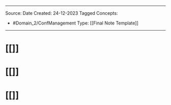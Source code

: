 - - -
Source:
Date Created:  24-12-2023
Tagged Concepts:
- #Domain_2/ConfManagement 
Type: [[Final Note Template]]
- - - 
# [[]]
# [[]]
# [[]]